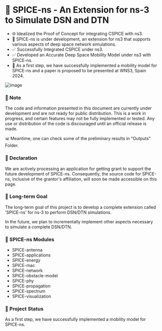 # 📡 SPICE-ns - An Extension for ns-3 to Simulate DSN and DTN

- 🌐 Idealized the Proof of Concept for integrating CSPICE with ns3.
- 🚧 SPICE-ns is under development, an extension for ns3 that supports various aspects of deep space network simulations.
- ✅ Successfully Integrated CSPICE under ns3.
- ✅ Developed an Accurate Deep Space Mobility Model under ns3 with SPICE-ns.
- 🚀 As a first step, we have successfully implemented a mobility model for SPICE-ns and a paper is proposed to be presented at WNS3, Spain 2024.

![image](https://github.com/PandiaJason/SPICE-ns-Project/assets/100123063/ccc75658-b665-4c3f-a8fe-c60ff24cefd8)

### 🚧 Note 
The code and information presented in this document are currently under development and are not ready for public distribution. This is a work in progress, and certain features may not be fully implemented or tested. Any use or distribution of the code is discouraged until an official release is made.

📊 Meantime, one can check some of the preliminary results in "Outputs" Folder.

### 📜 Declaration
We are actively processing an application for getting grant to support the future development of SPICE-ns. Consequently, the source code for SPICE-ns, inclusive of the grantor's affiliation, will soon be made accessible on this page.

### 🎯 Long-term Goal

The long-term goal of this project is to develop a complete extension called 'SPICE-ns' for ns-3 to perform DSN/DTN simulations.

In the future, we plan to incrementally implement other aspects necessary to simulate a complete DSN/DTN.

### 🧩 SPICE-ns Modules 

- SPICE-antenna
- SPICE-applications
- SPICE-energy
- SPICE-mac
- SPICE-network
- SPICE-obstacle-model
- SPICE-phy
- SPICE-propagation
- SPICE-spectrum
- SPICE-visualization

### 🚀 Project Status 

As a first step, we have successfully implemented a mobility model for SPICE-ns.

